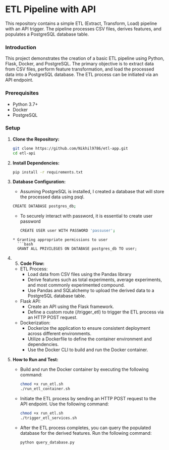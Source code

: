 # ETL Pipeline with API
This repository contains a simple ETL (Extract, Transform, Load) pipeline with an API trigger. The pipeline processes CSV files, derives features, and populates a PostgreSQL database table.

### Introduction
This project demonstrates the creation of a basic ETL pipeline using Python, Flask, Docker, and PostgreSQL. The primary objective is to extract data from CSV files, perform feature transformation, and load the processed data into a PostgreSQL database. The ETL process can be initiated via an API endpoint.

### Prerequisites
- Python 3.7+
- Docker
- PostgreSQL

### Setup

1. **Clone the Repository:**

   ```bash
   git clone https://github.com/Nikhil9786/etl-app.git
   cd etl-api

2. **Install Dependencies:**

   ```bash
   pip install -r requirements.txt

 3. **Database Configuration:**
    * Assuming PostgreSQL is installed, I created a database that will store the processed data using psql.
    ```bash
    CREATE DATABASE postgres_db;
    ```
    * To securely interact with password, it is essential to create user password
      ```bash
      CREATE USER user WITH PASSWORD 'passuser';
    ```
    * Granting appropriate permissions to user
      ```bash
      GRANT ALL PRIVILEGES ON DATABASE postgres_db TO user;
      ```
  4. 5. **Code Flow:**
      * ETL Process:
        * Load data from CSV files using the Pandas library
        * Derive features such as total experiments, average experiments, and most commonly experimented compound.
        * Use Pandas and SQLalchemy to upload the derived data to a PostgreSQL database table.
      * Flask API:
        * Create an API using the Flask framework.
        * Define a custom route (/trigger_etl) to trigger the ETL process via an HTTP POST request.
      * Dockerization:
        * Dockerize the application to ensure consistent deployment across different environments.
        * Utilize a Dockerfile to define the container environment and dependencies.
        * Use the Docker CLI to build and run the Docker container.
         
  5. **How to Run and Test:**
     * Build and run the Docker container by executing the following command:
       ```bash
       chmod +x run_etl.sh
       ./run_etl_container.sh
       
     * Initiate the ETL process by sending an HTTP POST request to the API endpoint. Use the following command:
       ```bash
       chmod +x run_etl.sh
       ./trigger_etl_services.sh
     * After the ETL process completes, you can query the populated database for the derived features. Run the following command:
       ```bash
       python query_database.py
